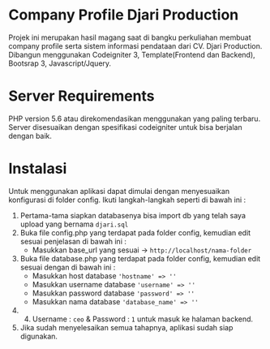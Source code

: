 # Company Profile Djari Production

Projek ini merupakan hasil magang saat di bangku perkuliahan membuat company profile serta sistem informasi pendataan dari CV. Djari Production. Dibangun menggunakan Codeigniter 3, Template(Frontend dan Backend), Bootsrap 3, Javascript/Jquery.


# Server Requirements

PHP version 5.6 atau direkomendasikan menggunakan yang paling terbaru. Server disesuaikan dengan spesifikasi codeigniter untuk bisa berjalan dengan baik.

# Instalasi
Untuk menggunakan aplikasi dapat dimulai dengan menyesuaikan konfigurasi di folder config. Ikuti langkah-langkah seperti di bawah ini :

1. Pertama-tama siapkan databasenya bisa import db yang telah saya upload yang bernama ```djari.sql```
2. Buka file config.php yang terdapat pada folder config, kemudian edit sesuai penjelasan di bawah ini :
	* Masukkan base_url yang sesuai -> ```http://localhost/nama-folder``` 
3. Buka file database.php yang terdapat pada folder config, kemudian edit sesuai dengan di bawah ini :
	* Masukkan host database ```'hostname' => ''```
	* Masukkan username database ```'username' => ''```
	* Masukkan password database ```'password' => ''``` 
	* Masukkan nama database ```'database_name' => ''``` 
4. 4. Username : ```ceo``` & Password : ```1``` untuk masuk ke halaman backend.
4. Jika sudah menyelesaikan semua tahapnya, aplikasi sudah siap digunakan.

	

